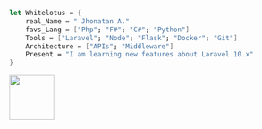 ```fsharp
let Whitelotus = {
    real_Name = " Jhonatan A."
    favs_Lang = ["Php"; "F#"; "C#"; "Python"]
    Tools = ["Laravel"; "Node"; "Flask"; "Docker"; "Git"]
    Architecture = ["APIs"; "Middleware"]
    Present = "I am learning new features about Laravel 10.x"
}
```
  <img src="https://miro.medium.com/max/1000/1*E8IgOSkMTpBRs0w0-Zsx2g.gif" width="80">
